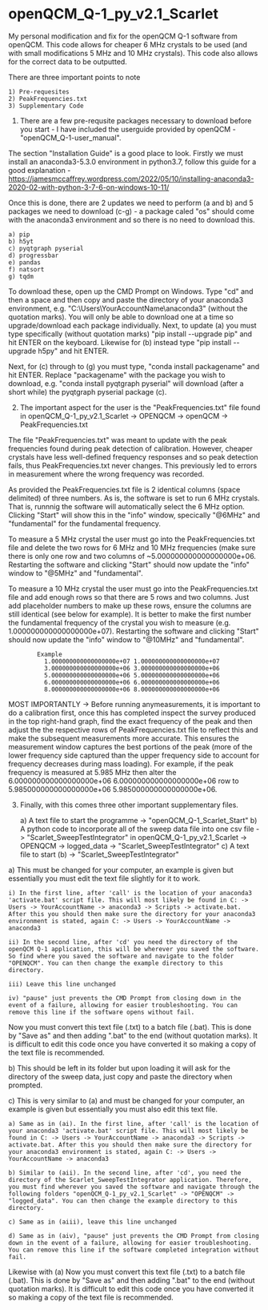 # openQCM_Q-1_py_v2.1_Scarlet
My personal modification and fix for the openQCM Q-1 software from openQCM. This code allows for cheaper 6 MHz crystals to be used (and with small modifications 5 MHz and 10 MHz crystals). This code also allows for the correct data to be outputted. 

There are three important points to note

	1) Pre-requesites
	2) PeakFrequencies.txt
	3) Supplementary Code
	
1) There are a few pre-requsite packages necessary to download before you start - I have included the userguide provided by openQCM - "openQCM_Q-1-user_manual". 

The section "Installation Guide" is a good place to look. 
Firstly we must install an anaconda3-5.3.0 environment in python3.7, follow this guide for a good explanation -  https://jamesmccaffrey.wordpress.com/2022/05/10/installing-anaconda3-2020-02-with-python-3-7-6-on-windows-10-11/

Once this is done, there are 2 updates we need to perform (a and b) and 5 packages we need to download (c-g) - a package caled "os" should come with the anaconda3 environment and so there is no need to download this. 

	a) pip
	b) h5yt
	c) pyqtgraph pyserial
	d) progressbar
	e) pandas
	f) natsort
	g) tqdm
		
To download these, open up the CMD Prompt on Windows. Type "cd" and then a space and then copy and paste the directory of your anaconda3 environment, e.g. "C:\Users\YourAccountName\anaconda3" (without the quotation marks). You will only be able to download one at a time so upgrade/download each package individually.
Next, to update (a) you must type specifically (without quotation marks) "pip install --upgrade pip" and hit ENTER on the keyboard. Likewise for (b) instead type "pip install --upgrade h5py" and hit ENTER.


Next, for (c) through to (g) you must type, "conda install packagename" and hit ENTER. Replace "packagename" with the package you wish to download, e.g. "conda install pyqtgraph pyserial" will download (after a short while) the pyqtgraph pyserial package (c).


2) The important aspect for the user is the "PeakFrequencies.txt" file found in openQCM_Q-1_py_v2.1_Scarlet -> OPENQCM -> openQCM -> PeakFrequencies.txt

The file "PeakFrequencies.txt" was meant to update with the peak frequencies found during peak detection of calibration. However, cheaper crystals have less well-defined frequency responses and so peak detection fails, thus PeakFrequencies.txt never changes. This previously led to errors in measurement where the wrong frequency was recorded.

As provided the PeakFrequencies.txt file is 2 identical columns (space delimited) of three numbers. As is, the software is set to run 6 MHz crystals. That is, runnnig the software will automatically select the 6  MHz option. Clicking "Start" will show this in the "info" window, specically "@6MHz" and "fundamental" for the fundamental frequency. 

To measure a 5 MHz crystal the user must go into the PeakFrequencies.txt file and delete the two rows for 6 MHz and 10 MHz frequencies (make sure there is only one row and two columns of ~5.000000000000000000e+06. Restarting the software and clicking "Start" should now update the "info" window to "@5MHz" and "fundamental".

To measure a 10 MHz crystal the user must go into the PeakFrequencies.txt file and add enough rows so that there are 5 rows and two columns. Just add placeholder numbers to make up these rows, ensure the columns are still identical (see below for example). It is better to make the first number the fundamental frequency of the crystal you wish to measure (e.g. 1.000000000000000000e+07). Restarting the software and clicking "Start" should now update the "info" window to "@10MHz" and "fundamental".
              
			Example
              1.000000000000000000e+07 1.000000000000000000e+07
              3.000000000000000000e+06 3.000000000000000000e+06
              5.000000000000000000e+06 5.000000000000000000e+06
              6.000000000000000000e+06 6.000000000000000000e+06
              8.000000000000000000e+06 8.000000000000000000e+06
							

MOST IMPORTANTLY -> Before running anymeasurements, it is important to do a calibration first, once this has completed inspect the survey produced in the top right-hand graph, find the exact frequency of the peak and then adjust the the respective rows of PeakFrequencies.txt file to reflect this and make the subsequent measurements more accurate. This ensures the measurement window captures the best portions of the peak (more of the lower frequency side captured than the upper frequency side to account for frequency decreases during mass loading). For example, if the peak frequency is measured at 5.985 MHz then alter the 6.000000000000000000e+06 6.000000000000000000e+06 row to 5.985000000000000000e+06 5.985000000000000000e+06.

3) Finally, with this comes three other important supplementary files. 

	a) A text file to start the programme -> "openQCM_Q-1_Scarlet_Start"
	b) A python code to incorporate all of the sweep data file into one csv file -> "Scarlet_SweepTestIntegrator" in openQCM_Q-1_py_v2.1_Scarlet -> OPENQCM -> logged_data -> "Scarlet_SweepTestIntegrator"
	c) A text file to start (b) -> "Scarlet_SweepTestIntegrator"

a) This must be changed for your computer, an example is given but essentially you must edit the text file slightly for it to work.
 	
	i) In the first line, after 'call' is the location of your anaconda3 'activate.bat' script file. This will most likely be found in C: -> Users -> YourAccountName -> anaconda3 -> Scripts -> activate.bat. After this you should then make sure the directory for your anaconda3 environment is stated, again C: -> Users -> YourAccountName -> anaconda3
	
	ii) In the second line, after 'cd' you need the directory of the openQCM Q-1 application, this will be wherever you saved the software. So find where you saved the software and navigate to the folder "OPENQCM". You can then change the example directory to this directory.
	
	iii) Leave this line unchanged
	
	iv) "pause" just prevents the CMD Prompt from closing down in the event of a failure, allowing for easier troubleshooting. You can remove this line if the software opens without fail.

Now you must convert this text file (.txt) to a batch file (.bat). This is done by "Save as" and then adding ".bat" to the end (without quotation marks). It is difficult to edit this code once you have converted it so making a copy of the text file is recommended.
	
b) This should be left in its folder but upon loading it will ask for the directory of the sweep data, just copy and paste the directory when prompted.

c) This is very similar to (a) and must be changed for your computer, an example is given but essentially you must also edit this text file.
 	
	a) Same as in (ai). In the first line, after 'call' is the location of your anaconda3 'activate.bat' script file. This will most likely be found in C: -> Users -> YourAccountName -> anaconda3 -> Scripts -> activate.bat. After this you should then make sure the directory for your anaconda3 environment is stated, again C: -> Users -> YourAccountName -> anaconda3
	
	b) Similar to (aii). In the second line, after 'cd', you need the directory of the Scarlet_SweepTestIntegrator application. Therefore, you must find wherever you saved the software and navigate through the following folders "openQCM_Q-1_py_v2.1_Scarlet" -> "OPENQCM" -> "logged_data". You can then change the example directory to this directory.
	
	c) Same as in (aiii), leave this line unchanged
	
	d) Same as in (aiv), "pause" just prevents the CMD Prompt from closing down in the event of a failure, allowing for easier troubleshooting. You can remove this line if the software completed integration without fail.

Likewise with (a) Now you must convert this text file (.txt) to a batch file (.bat). This is done by "Save as" and then adding ".bat" to the end (without quotation marks). It is difficult to edit this code once you have converted it so making a copy of the text file is recommended. 
